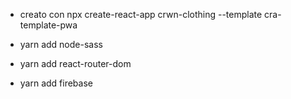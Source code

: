 + creato con npx create-react-app crwn-clothing --template cra-template-pwa
+ yarn add node-sass

+ yarn add react-router-dom

+ yarn add firebase
